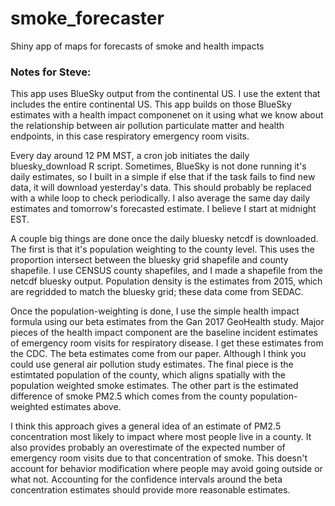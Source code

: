 # smoke_forecaster
Shiny app of maps for forecasts of smoke and health impacts 

### Notes for Steve:

This app uses BlueSky output from the continental US. I use the extent that includes the entire continental US. This app builds on those BlueSky estimates with a health impact componenet on it using what we know about the relationship between air pollution particulate matter and health endpoints, in this case respiratory emergency room visits.

Every day around 12 PM MST, a cron job initiates the daily bluesky_download R script. Sometimes, BlueSky is not done running it's daily estimates, so I built in a simple if else that if the task fails to find new data, it will download yesterday's data. This should probably be replaced with a while loop to check periodically. I also average the same day daily estimates and tomorrow's forecasted estimate. I believe I start at midnight EST.

A couple big things are done once the daily bluesky netcdf is downloaded. The first is that it's population weighting to the county level. This uses the proportion intersect between the bluesky grid shapefile and county shapefile. I use CENSUS county shapefiles, and I made a shapefile from the netcdf bluesky output. Population density is the estimates from 2015, which are regridded to match the bluesky grid; these data come from SEDAC.

Once the population-weighting is done, I use the simple health impact formula using our beta estimates from the Gan 2017 GeoHealth study. Major pieces of the health impact component are the baseline incident estimates of emergency room visits for respiratory disease. I get these estimates from the CDC. The beta estimates come from our paper. Although I think you could use general air pollution study estimates. The final piece is the estimtated population of the county, which aligns spatially with the population weighted smoke estimates. The other part is the estimated difference of smoke PM2.5 which comes from the county population-weighted estimates above.

I think this approach gives a general idea of an estimate of PM2.5 concentration most likely to impact where most people live in a county. It also provides probably an overestimate of the expected number of emergency room visits due to that concentration of smoke. This doesn't account for behavior modification where people may avoid going outside or what not. Accounting for the confidence intervals around the beta concentration estimates should provide more reasonable estimates.

